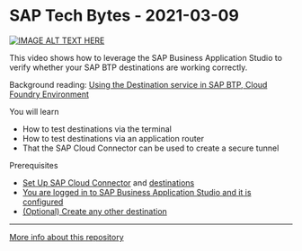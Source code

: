 # SAP Tech Bytes - 2021-03-09


[![IMAGE ALT TEXT HERE](https://img.youtube.com/vi/0zzFCfuUIbs/0.jpg)](https://www.youtube.com/watch?v=0zzFCfuUIbs)

This video shows how to leverage the SAP Business Application Studio to verify whether your SAP BTP destinations are working correctly.

Background reading:
[Using the Destination service in SAP BTP, Cloud Foundry Environment](https://blogs.sap.com/2018/10/08/using-the-destination-service-in-the-cloud-foundry-environment/)

You will learn
* How to test destinations via the terminal
* How to test destinations via an application router
* That the SAP Cloud Connector can be used to create a secure tunnel

Prerequisites
* [Set Up SAP Cloud Connector](https://github.com/SAP-samples/cloud-workflow-codejam/tree/master/exercises/03) and [destinations](https://github.com/SAP-samples/cloud-workflow-codejam/tree/master/exercises/04)
* [You are logged in to SAP Business Application Studio and it is configured](https://developers.sap.com/tutorials/appstudio-onboarding.html)​
* [(Optional) Create any other destination](
https://developers.sap.com/tutorials/cp-cf-create-destination.html)


---

[More info about this repository](https://github.com/SAP-samples/sap-tech-bytes)
